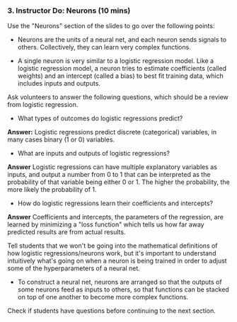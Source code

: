 ### 3. Instructor Do: Neurons (10 mins)

Use the "Neurons" section of the slides to go over the following points:

* Neurons are the units of a neural net, and each neuron sends signals to others. Collectively, they can learn very complex functions.

* A single neuron is very similar to a logistic regression model. Like a logistic regression model, a neuron tries to estimate coefficients (called weights) and an intercept (called a bias) to best fit training data, which includes inputs and outputs.

Ask volunteers to answer the following questions, which should be a review from logistic regression.

* What types of outcomes do logistic regressions predict?

**Answer:** Logistic regressions predict discrete (categorical) variables, in many cases binary (1 or 0) variables.

* What are inputs and outputs of logistic regressions?

**Answer** Logistic regressions can have multiple explanatory variables as inputs, and output a number from 0 to 1 that can be interpreted as the probability of that variable being either 0 or 1. The higher the probability, the more likely the probability of 1.

* How do logistic regressions learn their coefficients and intercepts?

**Answer** Coefficients and intercepts, the parameters of the regression, are learned by minimizing a "loss function" which tells us how far away predicted results are from actual results.

Tell students that we won't be going into the mathematical definitions of how logistic regressions/neurons work, but it's important to understand intuitively what's going on when a neuron is being trained in order to adjust some of the hyperparameters of a neural net.

* To construct a neural net, neurons are arranged so that the outputs of some neurons feed as inputs to others, so that functions can be stacked on top of one another to become more complex functions.

Check if students have questions before continuing to the next section.
